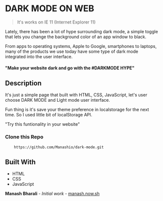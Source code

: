 # DARK MODE ON WEB

>It's works on IE 11 (Internet Explorer 11) 

Lately, there has been a lot of hype surrounding dark mode, a simple toggle that lets you change the background color of an app window to black.

From apps to operating systems, Apple to Google, smartphones to laptops, many of the products we use today have some type of dark mode integrated into the user interface.

#### "Make your website dark and go with the #DARKMODE HYPE"
## Description

It's just a simple page that built with HTML, CSS, JavaScript, let's user choose DARK MODE and Light mode user interface. 

Fun thing is it's save your theme preference in localstorage for the next time. So I used little bit of localStorage API.   

"Try this funtionality in your website"
### Clone this Repo 

```
    https://github.com/Manashio/dark-mode.git 
```
## Built With
* HTML
* CSS
* JavaScript

 **Manash Bharali** - *Initial work* - [manash.now.sh](https://manash.now.sh)